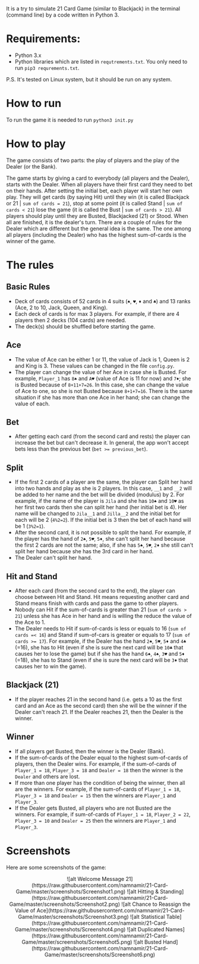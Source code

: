 It is a try to simulate 21 Card Game (similar to Blackjack) in the terminal (command line) by a code written in Python 3.

# Requirements:
- Python 3.x
- Python libraries which are listed in `requtrements.txt`. You only need to run `pip3 requrements.txt`.

P.S.
It's tested on Linux system, but it should be run on any system.

# How to run
To run the game it is needed to run `python3 init.py`

# How to play
The game consists of two parts: the play of players and the play of the Dealer (or the Bank).

The game starts by giving a card to everybody (all players and the Dealer), starts with the Dealer. When all players have their first card they need to bet on their hands. After setting the initial bet, each player will start her own play. They will get cards (by saying Hit) until they win (it is called Blackjack or 21 | `sum of cards = 21`), stop at some point (it is called Stand | `sum of cards < 21`) lose the game (it is called the Bust | `sum of cards > 21`). All players should play until they are Busted, Blackjacked (21) or Stood. When all are finished, it is the dealer's turn. There are a couple of rules for the Dealer which are different but the general idea is the same. The one among all players (including the Dealer) who has the highest sum-of-cards is the winner of the game.

# The rules

## Basic Rules
- Deck of cards consists of 52 cards in 4 suits (`♠`, `♥`, `♦` and `♣`) and 13 ranks (Ace, 2 to 10, Jack, Queen, and King).
- Each deck of cards is for max 3 players. For example, if there are 4 players then 2 decks (104 cards) are needed.
- The deck(s) should be shuffled before starting the game.
## Ace
- The value of Ace can be either 1 or 11, the value of Jack is 1, Queen is 2 and King is 3. These values can be changed in the file `config.py`.
- The player can change the value of her Ace in case she is Busted. For example, `Player_1` has `8♠` and `A♥` (value of Ace is 11 for now) and `7♦`; she is Busted because of `8+11+7=26`. In this case, she can change the value of Ace to one, so she is not Busted because `8+1+7=16`. There is the same situation if she has more than one Ace in her hand; she can change the value of each.
## Bet
- After getting each card (from the second card and rests) the player can increase the bet but can't decrease it. In general, the app won't accept bets less than the previous bet (`bet >= previous_bet`).
## Split
- If the first 2 cards of a player are the same, the player can Split her hand into two hands and play as she is 2 players. In this case, `__1` and `__2` will be added to her name and the bet will be divided (modulus) by 2. For example, if the name of the player is `Jila` and she has `10♠` and `10♥` as her first two cards then she can split her hand (her initial bet is 4). Her name will be changed to `Jila__1` and `Jilla__2` and the initial bet for each will be 2 (`4%2=2`). If the initial bet is 3 then the bet of each hand will be 1 (`3%2=1`).
- After the second card, it is not possible to split the hand. For example, if the player has the hand of `2♠`, `5♥`, `5♦`, she can't split her hand because the first 2 cards are not the same; also, if she has `5♠`, `5♥`, `2♦` she still can't split her hand because she has the 3rd card in her hand.
- The Dealer can't split her hand.
## Hit and Stand
- After each card (from the second card to the end), the player can choose between Hit and Stand. Hit means requesting another card and Stand means finish with cards and pass the game to other players.
- Nobody can Hit if the sum-of-cards is greater than 21 (`sum of cards > 21`) unless she has Ace in her hand and is willing the reduce the value of the Ace to 1.
- The Dealer needs to Hit if sum-of-cards is less or equals to 16 (`sum of cards =< 16`) and Stand if sum-of-cars is greater or equals to 17 (`sum of cards >= 17`). For example, if the Dealer has the hand `2♠`, `5♥`, `5♦` and `4♣` (=16), she has to Hit (even if she is sure the next card will be `10♣` that causes her to lose the game) but if she has the hand `6♠`, `4♠`, `3♥` and `5♦` (=18), she has to Stand (even if she is sure the next card will be `3♦` that causes her to win the game).
## Blackjack (21)
- If the player reaches 21 in the second hand (i.e. gets a 10 as the first card and an Ace as the second card) then she will be the winner if the Dealer can't reach 21. If the Dealer reaches 21, then the Dealer is the winner.
## Winner
- If all players get Busted, then the winner is the Dealer (Bank).
- If the sum-of-cards of the Dealer equal to the highest sum-of-cards of players, then the Dealer wins. For example, if the sum-of-cards of `Player_1 = 18`, `Player_3 = 18` and `Dealer = 18` then the winner is the `Dealer` and others are lost.
- If more than one player has the condition of being the winner, then all are the winners. For example, if the sum-of-cards of `Player_1 = 18`, `Player_3 = 18` and `Dealer = 15` then the winners are `Player_1` and `Player_3`.
- If the Dealer gets Busted, all players who are not Busted are the winners. For example, if sum-of-cards of `Player_1 = 18`, `Player_2 = 22`, `Player_3 = 10` and `Dealer = 25` then the winners are `Player_1` and `Player_3`.

# Screenshots
Here are some screenshots of the game:<br>

<div style="text-align: center;">
![alt Welcome Message 21](https://raw.githubusercontent.com/namnamir/21-Card-Game/master/screenshots/Screenshot1.png)
![alt Hitting & Standing](https://raw.githubusercontent.com/namnamir/21-Card-Game/master/screenshots/Screenshot2.png)
![alt Chance to Reassign the Value of Ace](https://raw.githubusercontent.com/namnamir/21-Card-Game/master/screenshots/Screenshot3.png)
![alt Statistical Table](https://raw.githubusercontent.com/namnamir/21-Card-Game/master/screenshots/Screenshot4.png)
![alt Duplicated Names](https://raw.githubusercontent.com/namnamir/21-Card-Game/master/screenshots/Screenshot5.png)
![alt Busted Hand](https://raw.githubusercontent.com/namnamir/21-Card-Game/master/screenshots/Screenshot6.png)
</div>
